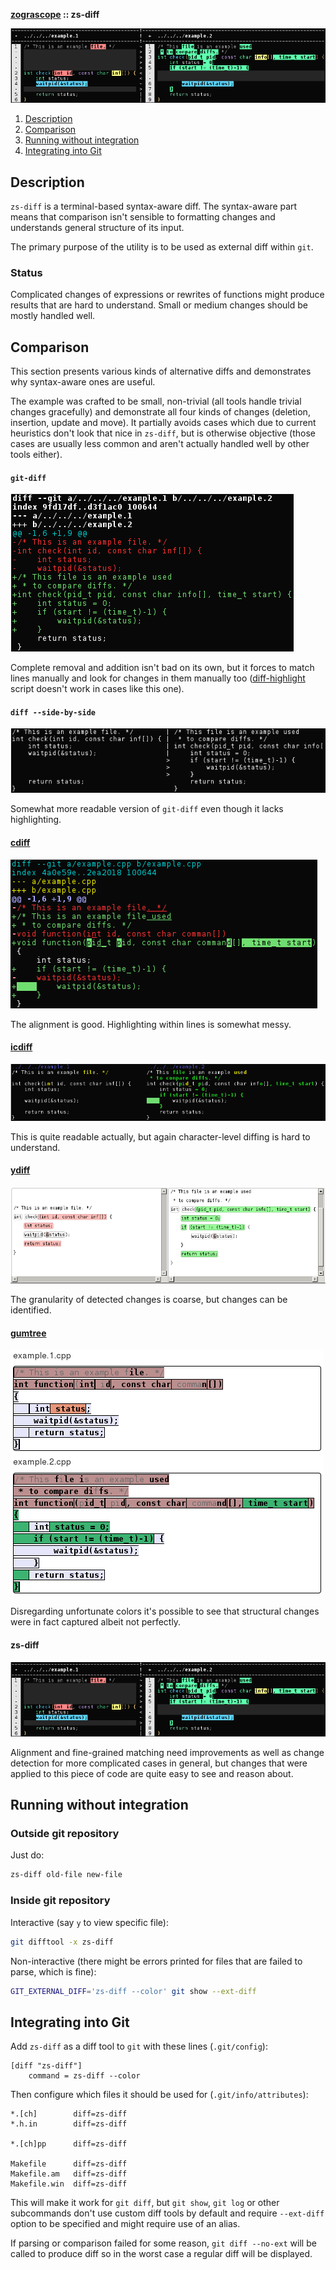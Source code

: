 **[zograscope][zograscope] :: zs-diff**

![Screenshot](data/example/screenshots/zs-diff.png)

1. [Description](#description)
2. [Comparison](#comparison)
3. [Running without integration](#running-without-integration)
4. [Integrating into Git](#integrating-into-git)

## Description ##

`zs-diff` is a terminal-based syntax-aware diff.  The syntax-aware part means
that comparison isn't sensible to formatting changes and understands general
structure of its input.

The primary purpose of the utility is to be used as external diff within `git`.

### Status ###

Complicated changes of expressions or rewrites of functions might produce
results that are hard to understand.  Small or medium changes should be mostly
handled well.

## Comparison ##

This section presents various kinds of alternative diffs and demonstrates why
syntax-aware ones are useful.

The example was crafted to be small, non-trivial (all tools handle trivial
changes gracefully) and demonstrate all four kinds of changes (deletion,
insertion, update and move).  It partially avoids cases which due to current
heuristics don't look that nice in `zs-diff`, but is otherwise objective (those
cases are usually less common and aren't actually handled well by other tools
either).

#### `git-diff` ####

![git-diff](data/example/screenshots/git-diff.png)

Complete removal and addition isn't bad on its own, but it forces to match lines
manually and look for changes in them manually too
([diff-highlight][diff-highlight] script doesn't work in cases like this one).

#### `diff --side-by-side` ####

![sdiff](data/example/screenshots/sdiff.png)

Somewhat more readable version of `git-diff` even though it lacks highlighting.

#### [cdiff][cdiff] ####

![cdiff](data/example/screenshots/cdiff.png)

The alignment is good.  Highlighting within lines is somewhat messy.

#### [icdiff][icdiff] ####

![icdiff](data/example/screenshots/icdiff.png)

This is quite readable actually, but again character-level diffing is hard to
understand.

#### [ydiff][ydiff] ####

![ydiff](data/example/screenshots/ydiff.png)

The granularity of detected changes is coarse, but changes can be identified.

#### [gumtree][gumtree] ####

![gumtree](data/example/screenshots/gumtree.png)

Disregarding unfortunate colors it's possible to see that structural changes
were in fact captured albeit not perfectly.

#### zs-diff ####

![zs-diff](data/example/screenshots/zs-diff.png)

Alignment and fine-grained matching need improvements as well as change
detection for more complicated cases in general, but changes that were applied
to this piece of code are quite easy to see and reason about.

## Running without integration ##

### Outside git repository ###

Just do:

```bash
zs-diff old-file new-file
```

### Inside git repository ###

Interactive (say `y` to view specific file):

```bash
git difftool -x zs-diff
```

Non-interactive (there might be errors printed for files that are failed to
parse, which is fine):

```bash
GIT_EXTERNAL_DIFF='zs-diff --color' git show --ext-diff
```

## Integrating into Git ##

Add `zs-diff` as a diff tool to `git` with these lines (`.git/config`):

```config
[diff "zs-diff"]
    command = zs-diff --color
```

Then configure which files it should be used for (`.git/info/attributes`):

```gitattributes
*.[ch]        diff=zs-diff
*.h.in        diff=zs-diff

*.[ch]pp      diff=zs-diff

Makefile      diff=zs-diff
Makefile.am   diff=zs-diff
Makefile.win  diff=zs-diff
```

This will make it work for `git diff`, but `git show`, `git log` or other
subcommands don't use custom diff tools by default and require `--ext-diff`
option to be specified and might require use of an alias.

If parsing or comparison failed for some reason, `git diff --no-ext` will be
called to produce diff so in the worst case a regular diff will be displayed.

[zograscope]: ../../README.md

[diff-highlight]: https://github.com/git/git/tree/master/contrib/diff-highlight
[cdiff]: https://github.com/ymattw/cdiff
[icdiff]: https://www.jefftk.com/icdiff
[ydiff]: https://github.com/yinwang1/ydiff
[gumtree]: https://github.com/GumTreeDiff/gumtree
